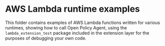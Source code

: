 # AWS Lambda runtime examples

This folder contains examples of AWS Lambda functions written for various runtimes, showing
how to call Open Policy Agent, using the `lambda_extension_test` package included in the extension
layer for the purposes of debugging your own code.
